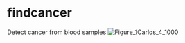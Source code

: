 # findcancer
Detect cancer from blood samples
![Figure_1Carlos_4_1000](https://user-images.githubusercontent.com/96276293/166389959-7b38c580-66bf-4fc7-8ab4-d2c0679a7e12.png)
